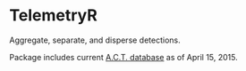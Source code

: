 TelemetryR
=========
Aggregate, separate, and disperse detections.

Package includes current [A.C.T. database](http://www.theactnetwork.com) as of
April 15, 2015.
